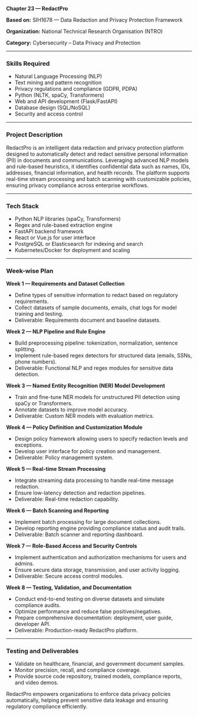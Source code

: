 **Chapter 23 — RedactPro**

**Based on:** SIH1678 — Data Redaction and Privacy Protection Framework

**Organization:** National Technical Research Organisation (NTRO)

**Category:** Cybersecurity – Data Privacy and Protection

***

### Skills Required

- Natural Language Processing (NLP)  
- Text mining and pattern recognition  
- Privacy regulations and compliance (GDPR, PDPA)  
- Python (NLTK, spaCy, Transformers)  
- Web and API development (Flask/FastAPI)  
- Database design (SQL/NoSQL)  
- Security and access control  

***

### Project Description

RedactPro is an intelligent data redaction and privacy protection platform designed to automatically detect and redact sensitive personal information (PII) in documents and communications. Leveraging advanced NLP models and rule-based heuristics, it identifies confidential data such as names, IDs, addresses, financial information, and health records. The platform supports real-time stream processing and batch scanning with customizable policies, ensuring privacy compliance across enterprise workflows.

***

### Tech Stack

- Python NLP libraries (spaCy, Transformers)  
- Regex and rule-based extraction engine  
- FastAPI backend framework  
- React or Vue.js for user interface  
- PostgreSQL or Elasticsearch for indexing and search  
- Kubernetes/Docker for deployment and scaling  

***

### Week-wise Plan

**Week 1 — Requirements and Dataset Collection**  
- Define types of sensitive information to redact based on regulatory requirements.  
- Collect datasets of sample documents, emails, chat logs for model training and testing.  
- Deliverable: Requirements document and baseline datasets.

**Week 2 — NLP Pipeline and Rule Engine**  
- Build preprocessing pipeline: tokenization, normalization, sentence splitting.  
- Implement rule-based regex detectors for structured data (emails, SSNs, phone numbers).  
- Deliverable: Functional NLP and regex modules for sensitive data detection.

**Week 3 — Named Entity Recognition (NER) Model Development**  
- Train and fine-tune NER models for unstructured PII detection using spaCy or Transformers.  
- Annotate datasets to improve model accuracy.  
- Deliverable: Custom NER models with evaluation metrics.

**Week 4 — Policy Definition and Customization Module**  
- Design policy framework allowing users to specify redaction levels and exceptions.  
- Develop user interface for policy creation and management.  
- Deliverable: Policy management system.

**Week 5 — Real-time Stream Processing**  
- Integrate streaming data processing to handle real-time message redaction.  
- Ensure low-latency detection and redaction pipelines.  
- Deliverable: Real-time redaction capability.

**Week 6 — Batch Scanning and Reporting**  
- Implement batch processing for large document collections.  
- Develop reporting engine providing compliance status and audit trails.  
- Deliverable: Batch scanner and reporting dashboard.

**Week 7 — Role-Based Access and Security Controls**  
- Implement authentication and authorization mechanisms for users and admins.  
- Ensure secure data storage, transmission, and user activity logging.  
- Deliverable: Secure access control modules.

**Week 8 — Testing, Validation, and Documentation**  
- Conduct end-to-end testing on diverse datasets and simulate compliance audits.  
- Optimize performance and reduce false positives/negatives.  
- Prepare comprehensive documentation: deployment, user guide, developer API.  
- Deliverable: Production-ready RedactPro platform.

***

### Testing and Deliverables

- Validate on healthcare, financial, and government document samples.  
- Monitor precision, recall, and compliance coverage.  
- Provide source code repository, trained models, compliance reports, and video demos.

RedactPro empowers organizations to enforce data privacy policies automatically, helping prevent sensitive data leakage and ensuring regulatory compliance efficiently.

